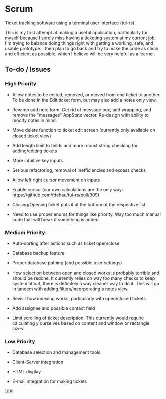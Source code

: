 # Scrum

Ticket tracking software using a terminal user interface (tui-rs). 

This is my first attempt at making a useful application, particularly for myself because I sorely miss having a ticketing system at my current job.  I'm trying to balance doing things right with getting a working, safe, and usable prototype.  I then plan to go back and try to make the code as clean and efficient as possible, which I believe will be very helpful as a learner.

## To-do / Issues

### High Priority

- Allow notes to be edited, removed, or moved from one ticket to another.  To be done in the Edit ticket form, but may also add a notes only view.

- Revamp add note form.  Get rid of message box, add wrapping, and remove the "messages" AppState vector.  Re-design with ability to modify notes in mind.
 
- Move delete function to ticket edit screen (currently only available on closed ticket view)

- Add length limit to fields and more robust string checking for adding/editing tickets

- More intuitive key inputs

- Serious refactoring, removal of inefficiencies and excess checks

- Allow left right cursor movement on inputs

- Enable cursor (our own calculations are the only way: https://github.com/fdehau/tui-rs/pull/309)

- Closing/Opening ticket puts it at the bottom of the respective list

- Need to use proper enums for things like priority.  Way too much manual code that will break if something is added.


### Medium Priority:

- Auto-sorting after actions such as ticket open/close

- Database backup feature

- Proper database pathing (and possible user settings)

- How selection between open and closed works is probably terrible and should be redone.  It currently relies on way too many checks to keep system afloat, there is definitely a way cleaner way to do it.  This will go in tandem with adding filters/incorporating a notes view.

- Revisit how indexing works, particularly with open/closed tickets

- Add assignee and possible contact field

- Limit scrolling of ticket description.  This currently would require calculating y ourselves based on content and window or rectangle sizes.

### Low Priority

- Database selection and management tools

- Client-Server integration

- HTML display

- E-mail integration for making tickets

:jp:
